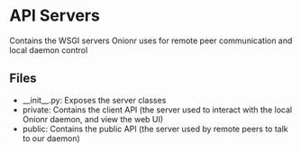 # API Servers

Contains the WSGI servers Onionr uses for remote peer communication and local daemon control

## Files

* \_\_init\_\_.py: Exposes the server classes
* private: Contains the client API (the server used to interact with the local Onionr daemon, and view the web UI)
* public: Contains the public API (the server used by remote peers to talk to our daemon)